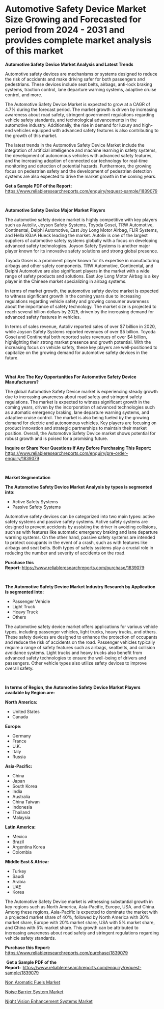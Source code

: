 <p><h1>Automotive Safety Device Market Size Growing and Forecasted for period from 2024 - 2031 and provides complete market analysis of this market</h1></p><p><strong>Automotive Safety Device Market Analysis and Latest Trends</strong></p>
<p><p>Automotive safety devices are mechanisms or systems designed to reduce the risk of accidents and make driving safer for both passengers and pedestrians. These devices include seat belts, airbags, anti-lock braking systems, traction control, lane departure warning systems, adaptive cruise control, and more.</p><p>The Automotive Safety Device Market is expected to grow at a CAGR of 4.7% during the forecast period. The market growth is driven by increasing awareness about road safety, stringent government regulations regarding vehicle safety standards, and technological advancements in the automotive industry. Additionally, the rise in demand for luxury and high-end vehicles equipped with advanced safety features is also contributing to the growth of this market.</p><p>The latest trends in the Automotive Safety Device Market include the integration of artificial intelligence and machine learning in safety systems, the development of autonomous vehicles with advanced safety features, and the increasing adoption of connected car technology for real-time monitoring and detection of potential hazards. Furthermore, the growing focus on pedestrian safety and the development of pedestrian detection systems are also expected to drive the market growth in the coming years.</p></p>
<p><strong>Get a Sample PDF of the Report:&nbsp;</strong> <a href="https://www.reliableresearchreports.com/enquiry/request-sample/1839079">https://www.reliableresearchreports.com/enquiry/request-sample/1839079</a></p>
<p>&nbsp;</p>
<p><strong>Automotive Safety Device Major Market Players</strong></p>
<p><p>The automotive safety device market is highly competitive with key players such as Autoliv, Joyson Safety Systems, Toyoda Gosei, TRW Automotive, Continental, Delphi Automotive, East Joy Long Motor Airbag, FLIR Systems, and Hella KGaA Hueck leading the market. Autoliv is one of the largest suppliers of automotive safety systems globally with a focus on developing advanced safety technologies. Joyson Safety Systems is another major player known for its innovative safety solutions and strong global presence. </p><p>Toyoda Gosei is a prominent player known for its expertise in manufacturing airbags and other safety components. TRW Automotive, Continental, and Delphi Automotive are also significant players in the market with a wide range of safety products and solutions. East Joy Long Motor Airbag is a key player in the Chinese market specializing in airbag systems.</p><p>In terms of market growth, the automotive safety device market is expected to witness significant growth in the coming years due to increasing regulations regarding vehicle safety and growing consumer awareness about the importance of safety technology. The market size is projected to reach several billion dollars by 2025, driven by the increasing demand for advanced safety features in vehicles.</p><p>In terms of sales revenue, Autoliv reported sales of over $7 billion in 2020, while Joyson Safety Systems reported revenues of over $5 billion. Toyoda Gosei and Continental both reported sales revenues of over $4 billion, highlighting their strong market presence and growth potential. With the increasing focus on vehicle safety, these key players are well-positioned to capitalize on the growing demand for automotive safety devices in the future.</p></p>
<p>&nbsp;</p>
<p><strong>What Are The Key Opportunities For Automotive Safety Device Manufacturers?</strong></p>
<p><p>The global Automotive Safety Device market is experiencing steady growth due to increasing awareness about road safety and stringent safety regulations. The market is expected to witness significant growth in the coming years, driven by the incorporation of advanced technologies such as automatic emergency braking, lane departure warning systems, and adaptive cruise control. The market is also being fueled by the growing demand for electric and autonomous vehicles. Key players are focusing on product innovation and strategic partnerships to maintain their market position. Overall, the Automotive Safety Device market shows potential for robust growth and is poised for a promising future.</p></p>
<p><strong>Inquire or Share Your Questions If Any Before Purchasing This Report:</strong> <a href="https://www.reliableresearchreports.com/enquiry/pre-order-enquiry/1839079">https://www.reliableresearchreports.com/enquiry/pre-order-enquiry/1839079</a></p>
<p>&nbsp;</p>
<p><strong>Market Segmentation</strong></p>
<p><strong>The Automotive Safety Device Market Analysis by types is segmented into:</strong></p>
<p><ul><li>Active Safety Systems</li><li>Passive Safety Systems</li></ul></p>
<p><p>Automotive safety devices can be categorized into two main types: active safety systems and passive safety systems. Active safety systems are designed to prevent accidents by assisting the driver in avoiding collisions, such as with features like automatic emergency braking and lane departure warning systems. On the other hand, passive safety systems are intended to protect occupants in the event of a crash, such as with features like airbags and seat belts. Both types of safety systems play a crucial role in reducing the number and severity of accidents on the road.</p></p>
<p><strong>Purchase this Report:&nbsp;</strong><a href="https://www.reliableresearchreports.com/purchase/1839079">https://www.reliableresearchreports.com/purchase/1839079</a></p>
<p>&nbsp;</p>
<p><strong>The Automotive Safety Device Market Industry Research by Application is segmented into:</strong></p>
<p><ul><li>Passenger Vehicle</li><li>Light Truck</li><li>Heavy Truck</li><li>Others</li></ul></p>
<p><p>The automotive safety device market offers applications for various vehicle types, including passenger vehicles, light trucks, heavy trucks, and others. These safety devices are designed to enhance the protection of occupants and reduce the risk of accidents on the road. Passenger vehicles typically require a range of safety features such as airbags, seatbelts, and collision avoidance systems. Light trucks and heavy trucks also benefit from advanced safety technologies to ensure the well-being of drivers and passengers. Other vehicle types also utilize safety devices to improve overall safety.</p></p>
<p>&nbsp;</p>
<p><strong>In terms of Region, the Automotive Safety Device Market Players available by Region are:</strong></p>
<p>
    <p> <strong> North America: </strong>
        <ul>
            <li>United States</li>
            <li>Canada</li>
        </ul>
        </p> 
    <p> <strong> Europe: </strong>
        <ul>
            <li>Germany</li>
            <li>France</li>
            <li>U.K.</li>
            <li>Italy</li>
            <li>Russia</li>
        </ul>
        </p> 
    <p> <strong> Asia-Pacific: </strong>
        <ul>
            <li>China</li>
            <li>Japan</li>
            <li>South Korea</li>
            <li>India</li>
            <li>Australia</li>
            <li>China Taiwan</li>
            <li>Indonesia</li>
            <li>Thailand</li>
            <li>Malaysia</li>
        </ul>
        </p> 
    <p> <strong> Latin America: </strong>
        <ul>
            <li>Mexico</li>
            <li>Brazil</li>
            <li>Argentina Korea</li>
            <li>Colombia</li>
        </ul>
        </p> 
    <p> <strong> Middle East & Africa: </strong>
        <ul>
            <li>Turkey</li>
            <li>Saudi</li>
            <li>Arabia</li>
            <li>UAE</li>
            <li>Korea</li>
        </ul>
    </p>
    </p>
<p><p>The Automotive Safety Device market is witnessing substantial growth in key regions such as North America, Asia-Pacific, Europe, USA, and China. Among these regions, Asia-Pacific is expected to dominate the market with a projected market share of 40%, followed by North America with 30% market share, Europe with 20% market share, USA with 5% market share, and China with 5% market share. This growth can be attributed to increasing awareness about road safety and stringent regulations regarding vehicle safety standards.</p></p>
<p><strong>Purchase this Report: </strong><a href="https://www.reliableresearchreports.com/purchase/1839079">https://www.reliableresearchreports.com/purchase/1839079</a></p>
<p>&nbsp;<strong>Get a Sample PDF of the Report:&nbsp;&nbsp;</strong><a href="https://www.reliableresearchreports.com/enquiry/request-sample/1839079">https://www.reliableresearchreports.com/enquiry/request-sample/1839079</a></p>
<p><strong></strong></p>
<p><p><a href="https://view.publitas.com/reportprime-1/non-aromatic-fuels-market-provides-a-comprehensive-analysis-including-a-macro-overview-of-the-market-as-well-as-micro-details-such-as-market-size-and-competitive-landscape/">Non Aromatic Fuels Market</a></p><p><a href="https://view.publitas.com/reportprime-1/noise-barrier-system-market-research-report-forecasted-for-period-from-2023-2030-by-market-type-market-application-and-region/">Noise Barrier System Market</a></p><p><a href="https://view.publitas.com/reportprime-1/night-vision-enhancement-systems-market-size-and-growth-market-segmentation-regional-and-country-breakdowns-and-market-trends-for-period-from-2023-2030/">Night Vision Enhancement Systems Market</a></p></p>